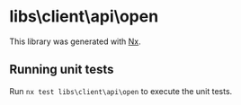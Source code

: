 # libs\client\api\open

This library was generated with [Nx](https://nx.dev).

## Running unit tests

Run `nx test libs\client\api\open` to execute the unit tests.

